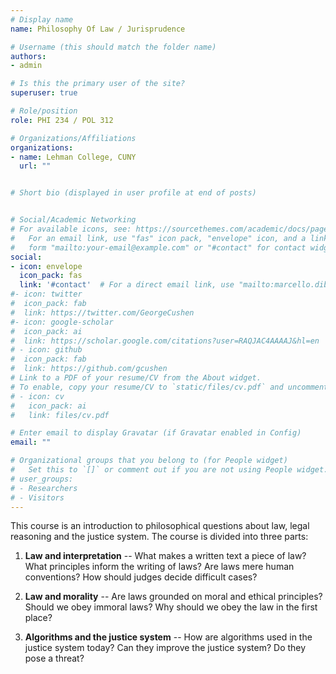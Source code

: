 ```yaml
---
# Display name
name: Philosophy Of Law / Jurisprudence

# Username (this should match the folder name)
authors:
- admin

# Is this the primary user of the site?
superuser: true

# Role/position
role: PHI 234 / POL 312

# Organizations/Affiliations
organizations:
- name: Lehman College, CUNY
  url: ""


# Short bio (displayed in user profile at end of posts)


# Social/Academic Networking
# For available icons, see: https://sourcethemes.com/academic/docs/page-builder/#icons
#   For an email link, use "fas" icon pack, "envelope" icon, and a link in the
#   form "mailto:your-email@example.com" or "#contact" for contact widget.
social:
- icon: envelope
  icon_pack: fas
  link: '#contact'  # For a direct email link, use "mailto:marcello.dibello@lehman.cuny.edu".
#- icon: twitter
#  icon_pack: fab
#  link: https://twitter.com/GeorgeCushen
#- icon: google-scholar
#  icon_pack: ai
#  link: https://scholar.google.com/citations?user=RAQJAC4AAAAJ&hl=en
# - icon: github
#  icon_pack: fab
#  link: https://github.com/gcushen
# Link to a PDF of your resume/CV from the About widget.
# To enable, copy your resume/CV to `static/files/cv.pdf` and uncomment the lines below.
# - icon: cv
#   icon_pack: ai
#   link: files/cv.pdf

# Enter email to display Gravatar (if Gravatar enabled in Config)
email: ""

# Organizational groups that you belong to (for People widget)
#   Set this to `[]` or comment out if you are not using People widget.
# user_groups:
# - Researchers
# - Visitors
---
```


This course is an introduction to philosophical questions about law, legal reasoning and the justice system. 
The course is divided into three parts:

1. **Law and interpretation** --  What makes a written text a piece of law? What principles inform the writing of laws? Are laws mere human conventions? How should judges decide difficult cases?

2. **Law and morality** --  Are laws grounded on moral and ethical principles? Should we obey immoral laws? Why should we obey the law in the first place? 

3. **Algorithms and the justice system** -- How are algorithms used in the justice system today? Can they improve the justice system? Do they pose a threat? 




